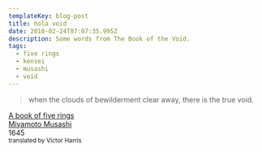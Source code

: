 ```yaml
---
templateKey: blog-post
title: hola void
date: 2018-02-24T07:07:35.995Z
description: Some words from The Book of the Void.
tags:
  - five rings
  - kensei
  - musashi
  - void
---
```


> when the clouds of bewilderment clear away, there is the true void.

[A book of five rings](https://www.worldcat.org/title/book-of-five-rings/oclc/10109809)
<br />
[Miyamoto Musashi](https://en.wikipedia.org/wiki/Miyamoto_Musashi)
<br />
1645
<br />
<small>translated by Victor Harris</small>
